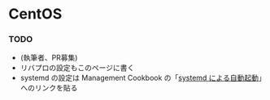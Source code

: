 # CentOS

### TODO

* (執筆者、PR募集)
* リバプロの設定もこのページに書く
* systemd の設定は Management Cookbook の「[systemd による自動起動](../admin-cookbook/launch-with-systemd.md)」へのリンクを貼る

